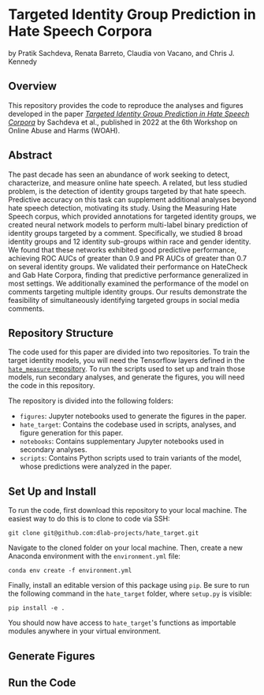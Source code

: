 # Targeted Identity Group Prediction in Hate Speech Corpora

by Pratik Sachdeva, Renata Barreto, Claudia von Vacano, and Chris J. Kennedy

## Overview 

This repository provides the code to reproduce the analyses and figures
developed in the paper [*Targeted Identity Group Prediction in Hate Speech
Corpora*](https://aclanthology.org/2022.woah-1.22/) by Sachdeva et al.,
published in 2022 at the 6th Workshop on Online Abuse and Harms (WOAH).

## Abstract

The past decade has seen an abundance of work seeking to detect, characterize,
and measure online hate speech. A related, but less studied problem, is the
detection of identity groups targeted by that hate speech. Predictive accuracy
on this task can supplement additional analyses beyond hate speech detection,
motivating its study. Using the Measuring Hate Speech corpus, which provided
annotations for targeted identity groups, we created neural network models to
perform multi-label binary prediction of identity groups targeted by a comment.
Specifically, we studied 8 broad identity groups and 12 identity sub-groups
within race and gender identity. We found that these networks exhibited good
predictive performance, achieving ROC AUCs of greater than 0.9 and PR AUCs of
greater than 0.7 on several identity groups. We validated their performance on
HateCheck and Gab Hate Corpora, finding that predictive performance generalized
in most settings. We additionally examined the performance of the model on
comments targeting multiple identity groups. Our results demonstrate the
feasibility of simultaneously identifying targeted groups in social media
comments.

## Repository Structure

The code used for this paper are divided into two repositories. To train the
target identity models, you will need the Tensorflow layers defined in the
[`hate_measure` repository](https://github.com/dlab-projects/hate_measure). To
run the scripts used to set up and train those models, run secondary analyses,
and generate the figures, you will need the code in this repository.

The repository is divided into the following folders:

* `figures`: Jupyter notebooks used to generate the figures in the paper.
* `hate_target`: Contains the codebase used in scripts, analyses, and figure
  generation for this paper.
* `notebooks`: Contains supplementary Jupyter notebooks used in secondary
  analyses.
* `scripts`: Contains Python scripts used to train variants of the model, whose
  predictions were analyzed in the paper.

## Set Up and Install

To run the code, first download this repository to your local machine. The
easiest way to do this is to clone to code via SSH:

```
git clone git@github.com:dlab-projects/hate_target.git
```

Navigate to the cloned folder on your local machine. Then, create a new Anaconda
environment with the `environment.yml` file:

```
conda env create -f environment.yml
```

Finally, install an editable version of this package using `pip`. Be sure to run
the following command in the `hate_target` folder, where `setup.py` is visible:

```
pip install -e .
```

You should now have access to `hate_target`'s functions as importable modules
anywhere in your virtual environment.

## Generate Figures

## Run the Code
